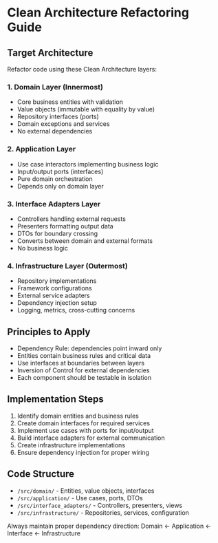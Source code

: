 # Clean Architecture Refactoring Guide

## Target Architecture

Refactor code using these Clean Architecture layers:

### 1. Domain Layer (Innermost)
- Core business entities with validation
- Value objects (immutable with equality by value)
- Repository interfaces (ports)
- Domain exceptions and services
- No external dependencies

### 2. Application Layer
- Use case interactors implementing business logic
- Input/output ports (interfaces)
- Pure domain orchestration
- Depends only on domain layer

### 3. Interface Adapters Layer
- Controllers handling external requests
- Presenters formatting output data
- DTOs for boundary crossing
- Converts between domain and external formats
- No business logic

### 4. Infrastructure Layer (Outermost)
- Repository implementations
- Framework configurations
- External service adapters
- Dependency injection setup
- Logging, metrics, cross-cutting concerns

## Principles to Apply
- Dependency Rule: dependencies point inward only
- Entities contain business rules and critical data
- Use interfaces at boundaries between layers
- Inversion of Control for external dependencies
- Each component should be testable in isolation

## Implementation Steps
1. Identify domain entities and business rules
2. Create domain interfaces for required services
3. Implement use cases with ports for input/output
4. Build interface adapters for external communication
5. Create infrastructure implementations
6. Ensure dependency injection for proper wiring

## Code Structure
- `/src/domain/` - Entities, value objects, interfaces
- `/src/application/` - Use cases, ports, DTOs
- `/src/interface_adapters/` - Controllers, presenters, views
- `/src/infrastructure/` - Repositories, services, configuration

Always maintain proper dependency direction: Domain ← Application ← Interface ← Infrastructure
